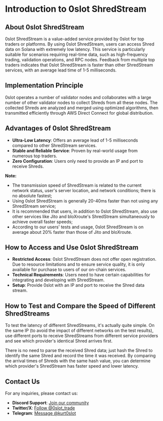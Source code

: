 # Introduction to 0slot ShredStream

## About 0slot ShredStream
0slot ShredStream is a value-added service provided by 0slot for top traders or platforms. By using 0slot ShredStream, users can access Shred data on Solana with extremely low latency. This service is particularly suitable for scenarios requiring real-time data, such as high-frequency trading, validation operations, and RPC nodes. Feedback from multiple top traders indicates that 0slot ShredStream is faster than other ShredStream services, with an average lead time of 1-5 milliseconds.

## Implementation Principle
0slot operates a number of validator nodes and collaborates with a large number of other validator nodes to collect Shreds from all these nodes. The collected Shreds are analyzed and merged using optimized algorithms, then transmitted efficiently through AWS Direct Connect for global distribution.

## Advantages of 0slot ShredStream
- **Ultra-Low Latency**: Offers an average lead of 1-5 milliseconds compared to other ShredStream services.
- **Stable and Reliable Service**: Proven by real-world usage from numerous top traders.
- **Zero Configuration**: Users only need to provide an IP and port to receive Shreds.

**Note:**
- The transmission speed of ShredStream is related to the current network status, user's server location, and network conditions; there is no absolute fastest;
- Using 0slot ShredStream is generally 20-40ms faster than not using any ShredStream service;
- It is recommended that users, in addition to 0slot ShredStream, also use other services like Jito and bloXroute's ShredStream simultaneously to achieve overall faster speeds;
- According to our users' tests and usage, 0slot ShredStream is on average about 20% faster than those of Jito and bloXroute.

## How to Access and Use 0slot ShredStream
- **Restricted Access**: 0slot ShredStream does not offer open registration. Due to resource limitations and to ensure service quality, it is only available for purchase to users of our on-chain services.
- **Technical Requirements**: Users need to have certain capabilities for integrating and developing with ShredStream.
- **Setup**: Provide 0slot with an IP and port to receive the Shred data stream.

## How to Test and Compare the Speed of Different ShredStreams
To test the latency of different ShredStreams, it's actually quite simple. On the same IP (to avoid the impact of different networks on the test results), use different ports to receive ShredStreams from different service providers and see which provider's identical Shred arrives first.

There is no need to parse the received Shred data; just hash the Shred to identify the same Shred and record the time it was received. By comparing the arrival times of Shreds with the same hash value, you can determine which provider's ShredStream has faster speed and lower latency.

## Contact Us
For any inquiries, please contact us:
- **Discord Support**: [Join our community](https://discord.com/invite/Qd6txfyS)  
- **Twitter/X**: [Follow @0slot_trade](https://x.com/0slot_trade)  
- **Telegram**: [Message @kurt0slot](https://t.me/kurt0slot)  

